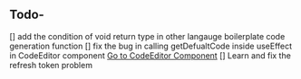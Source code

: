 ## Todo-
[] add the condition of void return type in other langauge boilerplate code generation function
[] fix the bug in calling getDefualtCode inside useEffect in CodeEditor component 
[Go to CodeEditor Component](E:\Emad\projects\Code.In\src\client\components\common\CodeEditor.tsx)
[] Learn and fix the refresh token problem



